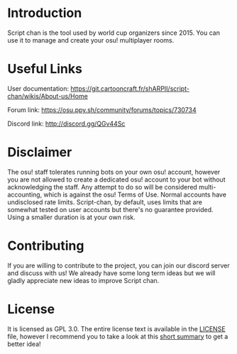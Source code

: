 # Introduction

Script chan is the tool used by world cup organizers since 2015.
You can use it to manage and create your osu! multiplayer rooms.


# Useful Links

User documentation: https://git.cartooncraft.fr/shARPII/script-chan/wikis/About-us/Home

Forum link: https://osu.ppy.sh/community/forums/topics/730734

Discord link: http://discord.gg/QGv44Sc

# Disclaimer

The osu! staff tolerates running bots on your own osu! account, however you are not allowed to create a dedicated osu! account to your bot without acknowledging the staff. Any attempt to do so will be considered multi-accounting, which is against the osu! Terms of Use.
Normal accounts have undisclosed rate limits. Script-chan, by default, uses limits that are somewhat tested on user accounts but there's no guarantee provided. Using a smaller duration is at your own risk.


# Contributing

If you are willing to contribute to the project, you can join our discord server and discuss with us!
We already have some long term ideas but we will gladly appreciate new ideas to improve Script chan.

# License

It is licensed as GPL 3.0. The entire license text is available in the [LICENSE](https://git.cartooncraft.fr/shARPII/script-chan/blob/master/LICENSE) file, however I recommend you to take a look at this [short summary](https://choosealicense.com/licenses/gpl-3.0/) to get a better idea!

